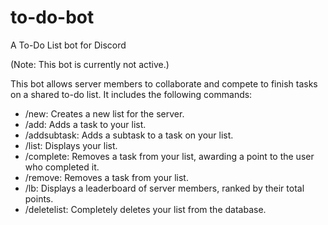 # to-do-bot
A To-Do List bot for Discord

(Note: This bot is currently not active.)

This bot allows server members to collaborate and compete to finish tasks on a shared to-do list.
It includes the following commands:
- /new: Creates a new list for the server.
- /add: Adds a task to your list.
- /addsubtask: Adds a subtask to a task on your list.
- /list: Displays your list.
- /complete: Removes a task from your list, awarding a point to the user who completed it.
- /remove: Removes a task from your list.
- /lb: Displays a leaderboard of server members, ranked by their total points.
- /deletelist: Completely deletes your list from the database.
